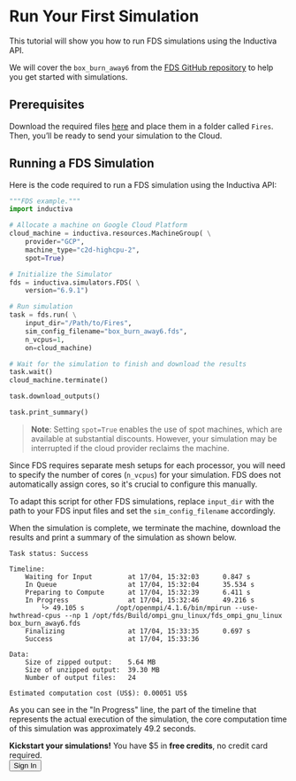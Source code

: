 # Run Your First Simulation
This tutorial will show you how to run FDS simulations using the Inductiva API. 

We will cover the `box_burn_away6` from the [FDS GitHub repository](https://github.com/firemodels/fds/tree/FDS-6.9.1) to help you get started with simulations.

## Prerequisites
Download the required files [here](https://github.com/firemodels/fds/tree/FDS-6.9.1/Verification/Fires) and place them in a folder called `Fires`. Then, you’ll be ready to send your simulation to the Cloud.

## Running a FDS Simulation
Here is the code required to run a FDS simulation using the Inductiva API:

```python
"""FDS example."""
import inductiva

# Allocate a machine on Google Cloud Platform
cloud_machine = inductiva.resources.MachineGroup( \
    provider="GCP",
    machine_type="c2d-highcpu-2",
    spot=True)

# Initialize the Simulator
fds = inductiva.simulators.FDS( \
    version="6.9.1")

# Run simulation
task = fds.run( \
    input_dir="/Path/to/Fires",
    sim_config_filename="box_burn_away6.fds",
    n_vcpus=1,
    on=cloud_machine)

# Wait for the simulation to finish and download the results
task.wait()
cloud_machine.terminate()

task.download_outputs()

task.print_summary()
```

> **Note**: Setting `spot=True` enables the use of spot machines, which are available at substantial discounts. 
> However, your simulation may be interrupted if the cloud provider reclaims the machine.

Since FDS requires separate mesh setups for each processor, you will need to specify the number of cores (`n_vcpus`) for your simulation. FDS does not automatically assign cores, so it's crucial to configure this manually.

To adapt this script for other FDS simulations, replace `input_dir` with the
path to your FDS input files and set the `sim_config_filename` accordingly.

When the simulation is complete, we terminate the machine, download the results and print a summary of the simulation as shown below.

```
Task status: Success

Timeline:
	Waiting for Input         at 17/04, 15:32:03      0.847 s
	In Queue                  at 17/04, 15:32:04      35.534 s
	Preparing to Compute      at 17/04, 15:32:39      6.411 s
	In Progress               at 17/04, 15:32:46      49.216 s
		└> 49.105 s        /opt/openmpi/4.1.6/bin/mpirun --use-hwthread-cpus --np 1 /opt/fds/Build/ompi_gnu_linux/fds_ompi_gnu_linux box_burn_away6.fds
	Finalizing                at 17/04, 15:33:35      0.697 s
	Success                   at 17/04, 15:33:36      

Data:
	Size of zipped output:    5.64 MB
	Size of unzipped output:  39.30 MB
	Number of output files:   24

Estimated computation cost (US$): 0.00051 US$
```

As you can see in the "In Progress" line, the part of the timeline that represents the actual execution of the simulation, 
the core computation time of this simulation was approximately 49.2 seconds.

<div class="cta-bar">
  <div class="cta-text">
    <strong>Kickstart your simulations!</strong> You have $5 in <strong>free credits</strong>, no credit card required.
  </div>
 <button  onclick="window.open('https://console.inductiva.ai/?utm_source=guide_fds&utm_medium=button&utm_campaign=signup', '_blank')" target="_blank" class="cta-button">Sign In</button>
</div>
